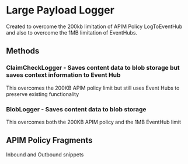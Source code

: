 # Large Payload Logger
Created to overcome the 200kb limitation of APIM Policy LogToEventHub and also to overcome the 1MB limitation of EventHubs.

## Methods

### ClaimCheckLogger - Saves content data to blob storage but saves context information to Event Hub
This overcomes the 200KB APIM policy limit but still uses Event Hubs to preserve existing functionality

### BlobLogger - Saves content data to blob storage 
This overcomes both the 200KB APIM policy and the 1MB EventHub limit

## APIM Policy Fragments
Inbound and Outbound snippets
